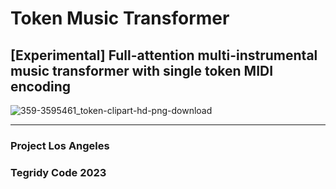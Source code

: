 # Token Music Transformer
## [Experimental] Full-attention multi-instrumental music transformer with single token MIDI encoding

![359-3595461_token-clipart-hd-png-download](https://github.com/asigalov61/Token-Music-Transformer/assets/56325539/6705bb02-e79d-47e4-9d30-42a2837712e5)

***

### Project Los Angeles
### Tegridy Code 2023
